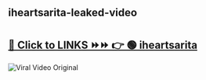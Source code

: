 
 ## iheartsarita-leaked-video 

# <h2><a href="https://clipsfans.com/iheartsarita&ref=git">🔗 Click to LINKS ⏩⏩ 👉 🟢 iheartsarita </a></h2>

<a href="https://clipsfans.com/iheartsarita&ref=git" rel="nofollow" data-target="animated-image.originalLink"><img src="https://i.ibb.co.com/xMMVF88/686577567.gif" alt="Viral Video Original" style="max-width: 100%; display: inline-block;" data-target="animated-image.originalImage"></a>
